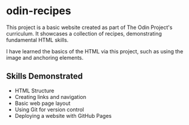 # odin-recipes

This project is a basic website created as part of The Odin Project's curriculum. It showcases a collection of recipes, demonstrating fundamental HTML skills.

I have learned the basics of the HTML via this project, such as using the image and anchoring elements.

## Skills Demonstrated

* HTML Structure
* Creating links and navigation
* Basic web page layout
* Using Git for version control
* Deploying a website with GitHub Pages